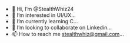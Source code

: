 - 👋 Hi, I’m @StealthWhiz24
- 👀 I’m interested in UI/UX...
- 🌱 I’m currently learning C...
- 💞️ I’m looking to collaborate on Linkedin...
- 📫 How to reach me stealthwhiz@gmail.com...

<!---
StealthWhiz24/StealthWhiz24 is a ✨ special ✨ repository because its `README.md` (this file) appears on your GitHub profile.
You can click the Preview link to take a look at your changes.
--->
